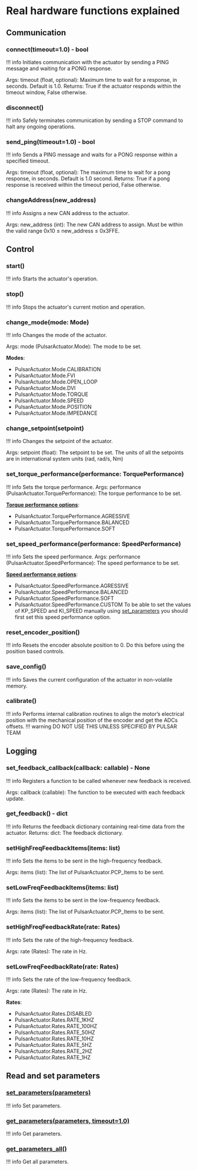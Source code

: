 # Real hardware functions explained

## Communication 
### connect(timeout=1.0) - bool

!!! info
    Initiates communication with the actuator by sending a PING message and waiting for a PONG response.

Args: timeout (float, optional): Maximum time to wait for a response, in seconds. Default is 1.0.
Returns: True if the actuator responds within the timeout window, False otherwise.

### disconnect()
!!! info
    Safely terminates communication by sending a STOP command to halt any ongoing operations.

### send_ping(timeout=1.0) - bool
!!! info
    Sends a PING message and waits for a PONG response within a specified timeout.

Args: timeout (float, optional): The maximum time to wait for a pong response, in seconds. Default is 1.0 second.
Returns: True if a pong response is received within the timeout period, False otherwise.

### changeAddress(new_address)
!!! info
    Assigns a new CAN address to the actuator.

Args: new_address (int): The new CAN address to assign. Must be within the valid range 0x10 ≤ new_address ≤ 0x3FFE.

## Control

### start()
!!! info
    Starts the actuator's operation.

### stop()
!!! info
    Stops the actuator's current motion and operation.

### change_mode(mode: Mode)
!!! info
    Changes the mode of the actuator.

Args: mode (PulsarActuator.Mode): The mode to be set.

**Modes**:

* PulsarActuator.Mode.CALIBRATION
* PulsarActuator.Mode.FVI
* PulsarActuator.Mode.OPEN_LOOP
* PulsarActuator.Mode.DVI
* PulsarActuator.Mode.TORQUE
* PulsarActuator.Mode.SPEED
* PulsarActuator.Mode.POSITION
* PulsarActuator.Mode.IMPEDANCE

### change_setpoint(setpoint)
!!! info
    Changes the setpoint of the actuator.

Args: setpoint (float): The setpoint to be set. The units of all the setpoints are in international system units (rad, rad/s, Nm)

### set_torque_performance(performance: TorquePerformance)
!!! info
    Sets the torque performance.
Args: performance (PulsarActuator.TorquePerformance): The torque performance to be set.

[**Torque performance options**](00-functions-overview.md/#torque-control-loop-performance):

* PulsarActuator.TorquePerformance.AGRESSIVE
* PulsarActuator.TorquePerformance.BALANCED
* PulsarActuator.TorquePerformance.SOFT

### set_speed_performance(performance: SpeedPerformance)

!!! info
    Sets the speed performance.
Args: performance (PulsarActuator.SpeedPerformance): The speed performance to be set.

[**Speed performance options**](00-functions-overview.md/#predefined-performance-profiles):

* PulsarActuator.SpeedPerformance.AGRESSIVE
* PulsarActuator.SpeedPerformance.BALANCED
* PulsarActuator.SpeedPerformance.SOFT
* PulsarActuator.SpeedPerformance.CUSTOM To be able to set the values of KP_SPEED and KI_SPEED manually using [set_parameters](#set_parametersparameters) you should first set this speed performance option.

### reset_encoder_position()
!!! info
    Resets the encoder absolute position to 0. Do this before using the position based controls.

### save_config()
!!! info
    Saves the current configuration of the actuator in non-volatile memory.

### calibrate()
!!! info 
    Performs internal calibration routines to align the motor’s electrical position with the mechanical position of the encoder and get the ADCs offsets.
!!! warning
    DO NOT USE THIS UNLESS SPECIFIED BY PULSAR TEAM

## Logging

### set_feedback_callback(callback: callable) - None
!!! info
    Registers a function to be called whenever new feedback is received.

Args: callback (callable): The function to be executed with each feedback update.

### get_feedback() - dict
!!! info
    Returns the feedback dictionary containing real-time data from the actuator.
Returns: dict: The feedback dictionary.
### setHighFreqFeedbackItems(items: list)
!!! info
    Sets the items to be sent in the high-frequency feedback.

Args: items (list): The list of PulsarActuator.PCP_Items to be sent.

### setLowFreqFeedbackItems(items: list)
!!! info
    Sets the items to be sent in the low-frequency feedback.

Args: items (list): The list of PulsarActuator.PCP_Items to be sent.

### setHighFreqFeedbackRate(rate: Rates)
!!! info
    Sets the rate of the high-frequency feedback.

Args: rate (Rates): The rate in Hz.

### setLowFreqFeedbackRate(rate: Rates)
!!! info
    Sets the rate of the low-frequency feedback.

Args: rate (Rates): The rate in Hz.

**Rates**:

* PulsarActuator.Rates.DISABLED
* PulsarActuator.Rates.RATE_1KHZ
* PulsarActuator.Rates.RATE_100HZ
* PulsarActuator.Rates.RATE_50HZ
* PulsarActuator.Rates.RATE_10HZ
* PulsarActuator.Rates.RATE_5HZ
* PulsarActuator.Rates.RATE_2HZ
* PulsarActuator.Rates.RATE_1HZ

## Read and set parameters

### [set_parameters(parameters)](01-actuator-parameters-explained.md/#set_parametersparameters)

!!! info
    Set parameters.

### [get_parameters(parameters, timeout=1.0)](01-actuator-parameters-explained.md/#get_parametersparameters-timeout10)

!!! info
    Get parameters.

### [get_parameters_all()](01-actuator-parameters-explained.md/#get_parameters_all)

!!! info
    Get all parameters.

